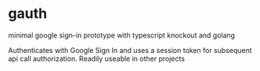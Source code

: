 # gauth
minimal google sign-in prototype with typescript knockout and golang

Authenticates with Google Sign In and uses a session token for subsequent api call authorization. Readily useable in other projects
